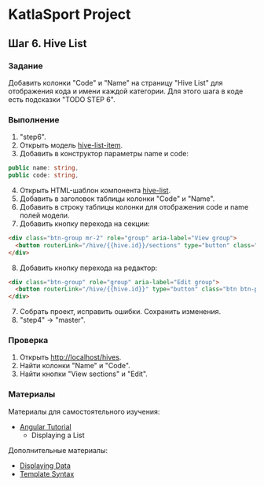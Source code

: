 # KatlaSport Project

## Шаг 6. Hive List

### Задание

Добавить колонки "Code" и "Name" на страницу "Hive List" для отображения кода и имени каждой категории. Для этого шага в коде есть подсказки "TODO STEP 6".

### Выполнение

1. "step6".
2. Открыть модель [hive-list-item](../KatlaSportNg/src/app/hive-management/models/hive-list-item.ts).
3. Добавить в конструктор параметры name и code:

```ts
public name: string,
public code: string,
```

4. Открыть HTML-шаблон компонента [hive-list](../KatlaSportNg/src/app/hive-management/lists/hive-list.component.html).
5. Добавить в заголовок таблицы колонки "Code" и "Name".
6. Добавить в строку таблицы колонки для отображения code и name полей модели.
7. Добавить кнопку перехода на секции:

```html
<div class="btn-group mr-2" role="group" aria-label="View group">
  <button routerLink="/hive/{{hive.id}}/sections" type="button" class="btn btn-primary">View sectors</button>
</div>
```

8. Добавить кнопку перехода на редактор:

```html
<div class="btn-group" role="group" aria-label="Edit group">
  <button routerLink="/hive/{{hive.id}}" type="button" class="btn btn-primary">Edit</button>
</div>
```

7. Собрать проект, исправить ошибки. Сохранить изменения.
8. "step4" -> "master".

### Проверка

1. Открыть [http://localhost/hives](http://localhost:4200/hives).
2. Найти колонки "Name" и "Code".
3. Найти кнопки "View sections" и "Edit".

### Материалы

Материалы для самостоятельного изучения:
* [Angular Tutorial](https://angular.io/tutorial/toh-pt2)
  * Displaying a List

Дополнительные материалы:
* [Displaying Data](https://angular.io/guide/displaying-data)
* [Template Syntax](https://angular.io/guide/template-syntax)
